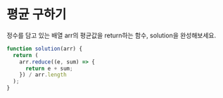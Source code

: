 # 평균 구하기

정수를 담고 있는 배열 arr의 평균값을 return하는 함수, solution을 완성해보세요.

```javascript
function solution(arr) {
  return (
    arr.reduce((e, sum) => {
      return e + sum;
    }) / arr.length
  );
}
```
